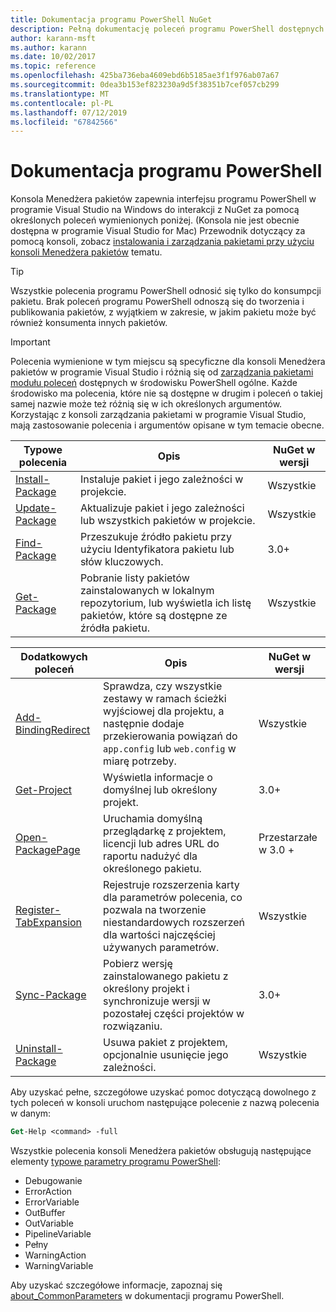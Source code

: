 ```yaml
---
title: Dokumentacja programu PowerShell NuGet
description: Pełną dokumentację poleceń programu PowerShell dostępnych w konsoli Menedżera pakietów NuGet w programie Visual Studio.
author: karann-msft
ms.author: karann
ms.date: 10/02/2017
ms.topic: reference
ms.openlocfilehash: 425ba736eba4609ebd6b5185ae3f1f976ab07a67
ms.sourcegitcommit: 0dea3b153ef823230a9d5f38351b7cef057cb299
ms.translationtype: MT
ms.contentlocale: pl-PL
ms.lasthandoff: 07/12/2019
ms.locfileid: "67842566"
---
```

# <a name="powershell-reference"></a>Dokumentacja programu PowerShell

Konsola Menedżera pakietów zapewnia interfejsu programu PowerShell w programie Visual Studio na Windows do interakcji z NuGet za pomocą określonych poleceń wymienionych poniżej. (Konsola nie jest obecnie dostępna w programie Visual Studio for Mac) Przewodnik dotyczący za pomocą konsoli, zobacz [instalowania i zarządzania pakietami przy użyciu konsoli Menedżera pakietów](../tools/package-manager-console.md) tematu.

> [!Tip]
> Wszystkie polecenia programu PowerShell odnosić się tylko do konsumpcji pakietu. Brak poleceń programu PowerShell odnoszą się do tworzenia i publikowania pakietów, z wyjątkiem w zakresie, w jakim pakietu może być również konsumenta innych pakietów.

> [!Important]
> Polecenia wymienione w tym miejscu są specyficzne dla konsoli Menedżera pakietów w programie Visual Studio i różnią się od [zarządzania pakietami modułu poleceń](/powershell/module/packagemanagement/?view=powershell-6) dostępnych w środowisku PowerShell ogólne. Każde środowisko ma polecenia, które nie są dostępne w drugim i poleceń o takiej samej nazwie może też różnią się w ich określonych argumentów. Korzystając z konsoli zarządzania pakietami w programie Visual Studio, mają zastosowanie polecenia i argumentów opisane w tym temacie obecne.

| Typowe polecenia | Opis | NuGet w wersji |
| --- | --- | --- |
| [Install-Package](ps-ref-install-package.md) | Instaluje pakiet i jego zależności w projekcie. | Wszystkie |
| [Update-Package](ps-ref-update-package.md) | Aktualizuje pakiet i jego zależności lub wszystkich pakietów w projekcie. | Wszystkie |
| [Find-Package](ps-ref-find-package.md) | Przeszukuje źródło pakietu przy użyciu Identyfikatora pakietu lub słów kluczowych. | 3.0+ |
| [Get-Package](ps-ref-get-package.md) | Pobranie listy pakietów zainstalowanych w lokalnym repozytorium, lub wyświetla ich listę pakietów, które są dostępne ze źródła pakietu. | Wszystkie |

| Dodatkowych poleceń | Opis | NuGet w wersji |
| --- | --- | --- |
| [Add-BindingRedirect](ps-ref-add-bindingredirect.md) | Sprawdza, czy wszystkie zestawy w ramach ścieżki wyjściowej dla projektu, a następnie dodaje przekierowania powiązań do `app.config` lub `web.config` w miarę potrzeby. | Wszystkie |
| [Get-Project](ps-ref-get-project.md) | Wyświetla informacje o domyślnej lub określony projekt. | 3.0+ |
| [Open-PackagePage](ps-ref-open-packagepage.md) | Uruchamia domyślną przeglądarkę z projektem, licencji lub adres URL do raportu nadużyć dla określonego pakietu. | Przestarzałe w 3.0 + |
| [Register-TabExpansion](ps-ref-register-tabexpansion.md) | Rejestruje rozszerzenia karty dla parametrów polecenia, co pozwala na tworzenie niestandardowych rozszerzeń dla wartości najczęściej używanych parametrów. | Wszystkie |
| [Sync-Package](ps-ref-sync-package.md) | Pobierz wersję zainstalowanego pakietu z określony projekt i synchronizuje wersji w pozostałej części projektów w rozwiązaniu. | 3.0+ |
| [Uninstall-Package](ps-ref-uninstall-package.md) | Usuwa pakiet z projektem, opcjonalnie usunięcie jego zależności. | Wszystkie |

Aby uzyskać pełne, szczegółowe uzyskać pomoc dotyczącą dowolnego z tych poleceń w konsoli uruchom następujące polecenie z nazwą polecenia w danym:

```ps
Get-Help <command> -full
```

Wszystkie polecenia konsoli Menedżera pakietów obsługują następujące elementy [typowe parametry programu PowerShell](http://go.microsoft.com/fwlink/?LinkID=113216):

- Debugowanie
- ErrorAction
- ErrorVariable
- OutBuffer
- OutVariable
- PipelineVariable
- Pełny
- WarningAction
- WarningVariable

Aby uzyskać szczegółowe informacje, zapoznaj się [about_CommonParameters](http://go.microsoft.com/fwlink/?LinkID=113216) w dokumentacji programu PowerShell.
